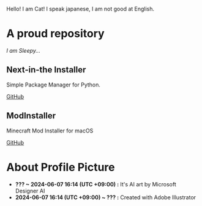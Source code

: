 Hello! I am Cat!
I speak japanese, I am not good at English.

# A proud repository
*I am Sleepy...*

## Next-in-the Installer
Simple Package Manager for Python.

[GitHub](https://github.com/DiamondGotCat/NIT)

## ModInstaller
Minecraft Mod Installer for macOS

[GitHub](https://github.com/DiamondGotCat/ModInstaller)

# About Profile Picture

- **??? ~ 2024-06-07 16:14 (UTC +09:00) :** It's AI art by Microsoft Designer AI
- **2024-06-07 16:14 (UTC +09:00) ~ ??? :** Created with Adobe Illustrator
